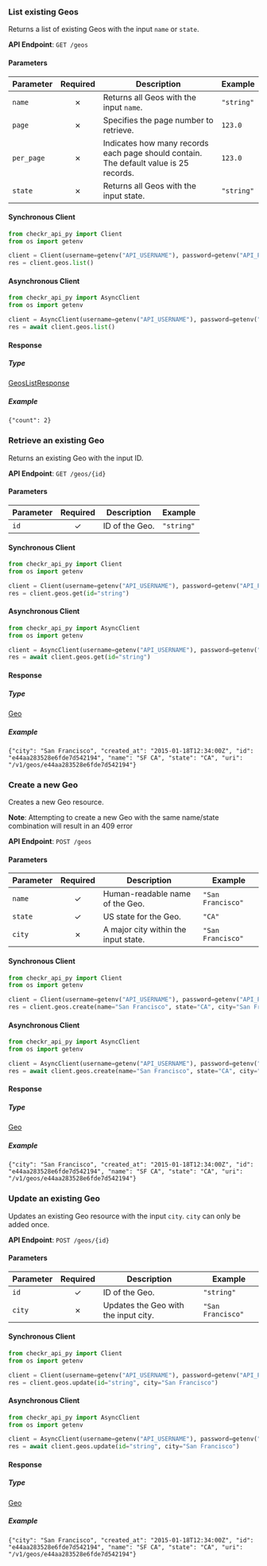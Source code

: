 
### List existing Geos <a name="list"></a>

Returns a list of existing Geos with the input `name` or `state`.


**API Endpoint**: `GET /geos`

#### Parameters

| Parameter | Required | Description | Example |
|-----------|:--------:|-------------|--------|
| `name` | ✗ | Returns all Geos with the input `name`. | `"string"` |
| `page` | ✗ | Specifies the page number to retrieve. | `123.0` |
| `per_page` | ✗ | Indicates how many records each page should contain. The default value is 25 records. | `123.0` |
| `state` | ✗ | Returns all Geos with the input state. | `"string"` |

#### Synchronous Client

```python
from checkr_api_py import Client
from os import getenv

client = Client(username=getenv("API_USERNAME"), password=getenv("API_PASSWORD"))
res = client.geos.list()

```

#### Asynchronous Client

```python
from checkr_api_py import AsyncClient
from os import getenv

client = AsyncClient(username=getenv("API_USERNAME"), password=getenv("API_PASSWORD"))
res = await client.geos.list()

```

#### Response

##### Type
[GeosListResponse](/checkr_api_py/types/models/geos_list_response.py)

##### Example
`{"count": 2}`

### Retrieve an existing Geo <a name="get"></a>

Returns an existing Geo with the input ID.


**API Endpoint**: `GET /geos/{id}`

#### Parameters

| Parameter | Required | Description | Example |
|-----------|:--------:|-------------|--------|
| `id` | ✓ | ID of the Geo. | `"string"` |

#### Synchronous Client

```python
from checkr_api_py import Client
from os import getenv

client = Client(username=getenv("API_USERNAME"), password=getenv("API_PASSWORD"))
res = client.geos.get(id="string")

```

#### Asynchronous Client

```python
from checkr_api_py import AsyncClient
from os import getenv

client = AsyncClient(username=getenv("API_USERNAME"), password=getenv("API_PASSWORD"))
res = await client.geos.get(id="string")

```

#### Response

##### Type
[Geo](/checkr_api_py/types/models/geo.py)

##### Example
`{"city": "San Francisco", "created_at": "2015-01-18T12:34:00Z", "id": "e44aa283528e6fde7d542194", "name": "SF CA", "state": "CA", "uri": "/v1/geos/e44aa283528e6fde7d542194"}`

### Create a new Geo <a name="create"></a>

Creates a new Geo resource.

**Note**: Attempting to create a new Geo with the same name/state combination will result in an
409 error


**API Endpoint**: `POST /geos`

#### Parameters

| Parameter | Required | Description | Example |
|-----------|:--------:|-------------|--------|
| `name` | ✓ | Human-readable name of the Geo. | `"San Francisco"` |
| `state` | ✓ | US state for the Geo. | `"CA"` |
| `city` | ✗ | A major city within the input state. | `"San Francisco"` |

#### Synchronous Client

```python
from checkr_api_py import Client
from os import getenv

client = Client(username=getenv("API_USERNAME"), password=getenv("API_PASSWORD"))
res = client.geos.create(name="San Francisco", state="CA", city="San Francisco")

```

#### Asynchronous Client

```python
from checkr_api_py import AsyncClient
from os import getenv

client = AsyncClient(username=getenv("API_USERNAME"), password=getenv("API_PASSWORD"))
res = await client.geos.create(name="San Francisco", state="CA", city="San Francisco")

```

#### Response

##### Type
[Geo](/checkr_api_py/types/models/geo.py)

##### Example
`{"city": "San Francisco", "created_at": "2015-01-18T12:34:00Z", "id": "e44aa283528e6fde7d542194", "name": "SF CA", "state": "CA", "uri": "/v1/geos/e44aa283528e6fde7d542194"}`

### Update an existing Geo <a name="update"></a>

Updates an existing Geo resource with the input `city`.
`city` can only be added once.


**API Endpoint**: `POST /geos/{id}`

#### Parameters

| Parameter | Required | Description | Example |
|-----------|:--------:|-------------|--------|
| `id` | ✓ | ID of the Geo. | `"string"` |
| `city` | ✗ | Updates the Geo with the input city. | `"San Francisco"` |

#### Synchronous Client

```python
from checkr_api_py import Client
from os import getenv

client = Client(username=getenv("API_USERNAME"), password=getenv("API_PASSWORD"))
res = client.geos.update(id="string", city="San Francisco")

```

#### Asynchronous Client

```python
from checkr_api_py import AsyncClient
from os import getenv

client = AsyncClient(username=getenv("API_USERNAME"), password=getenv("API_PASSWORD"))
res = await client.geos.update(id="string", city="San Francisco")

```

#### Response

##### Type
[Geo](/checkr_api_py/types/models/geo.py)

##### Example
`{"city": "San Francisco", "created_at": "2015-01-18T12:34:00Z", "id": "e44aa283528e6fde7d542194", "name": "SF CA", "state": "CA", "uri": "/v1/geos/e44aa283528e6fde7d542194"}`
